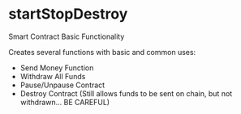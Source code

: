 # startStopDestroy
Smart Contract Basic Functionality

Creates several functions with basic and common uses:
- Send Money Function
- Withdraw All Funds
- Pause/Unpause Contract
- Destroy Contract (Still allows funds to be sent on chain, but not withdrawn... BE CAREFUL)
